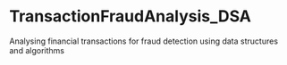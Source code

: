 # TransactionFraudAnalysis_DSA
Analysing financial transactions for fraud detection using data structures and algorithms
